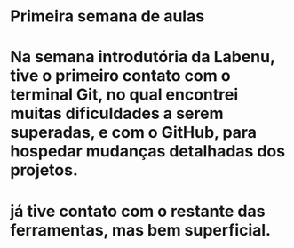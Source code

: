 # Primeira semana de aulas 

# Na semana introdutória da Labenu, tive o primeiro contato com o terminal **Git**, no qual encontrei muitas dificuldades a serem superadas, e com o GitHub, para hospedar mudanças detalhadas dos projetos.
# já tive contato com o restante das ferramentas, mas bem superficial. 